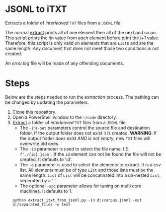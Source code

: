 # JSONL to iTXT

Extracts a folder of _interleaved_ `TXT` files from a `JSONL` file.

The normal [extract](./extract_txt_from_jsonl.md) prints all of one element then all of the next and so on.
This script prints the _ith_ value from _each_ element before print the _i+1_ value.
Therefore, this script is only valid on elements that are `List`s and are the same length.
Any document that does not meet those two conditions is not created.

An _error.log_ file will be made of any offending documents.

# Steps

Below are the steps needed to run the _extraction_ process.
The pathing can be changed by updating the parameters.

1. Clone this repository.
2. Open a PowerShell window to the `~/code` directory.
3. [Extract](../code/extract_itxt_from_jsonl.py) a folder of _interleaved_ `TXT` files from a `JSONL` file.
   * The `-in`/`-out` parameters control the source file and destination folder.
     If the output folder does not exist it is created.
     **WARNING**: If the output folder _does exist AND is not empty_, new `TXT` files will overwrite old ones.
   * The `-id` parameter is used to select the file name.
     I.E. `f'./{id}.json'`.
     If the `id` element can not be found the file will not be created.
     It defaults to 'id'.
   * The `-e` parameter is used to select the elements to extract.
     It is a csv list.
     All elements must be of type `List` and those lists must be the same length.
     `List` of `List` will be concatinated into a un-nested `List`, seperated by a ' '.
   * The optional `-spc` parameter allows for tuning on multi core machines.
     It defaults to 1.
   ```{ps1}
   python extract_itxt_from_jsonl.py -in d:/corpus.jsonl -out d:/separated_files -e text
   ```
